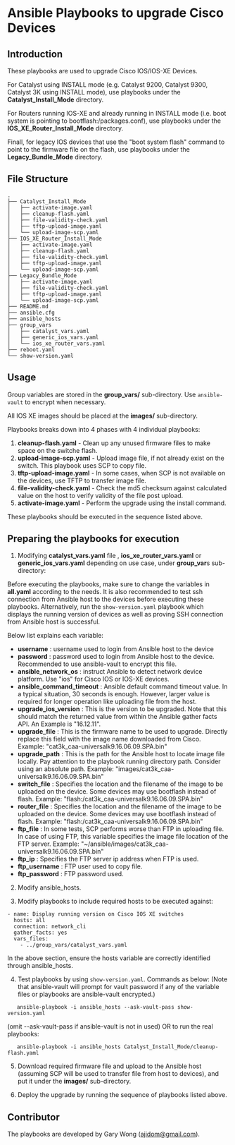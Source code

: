 # Ansible Playbooks to upgrade Cisco Devices

## Introduction
These playbooks are used to upgrade Cisco IOS/IOS-XE Devices.

For Catalyst using INSTALL mode (e.g. Catalyst 9200, Catalyst 9300, Catalyst 3K using INSTALL mode), use playbooks under the **Catalyst_Install_Mode** directory.

For Routers running IOS-XE and already running in INSTALL mode (i.e. boot system is pointing to bootflash:/packages.conf), use playbooks under the **IOS_XE_Router_Install_Mode** directory.

Finall, for legacy IOS devices that use the "boot system flash" command to point to the firmware file on the flash, use playbooks under the **Legacy_Bundle_Mode** directory.


## File Structure
```
.
├── Catalyst_Install_Mode
│   ├── activate-image.yaml
│   ├── cleanup-flash.yaml
│   ├── file-validity-check.yaml
│   ├── tftp-upload-image.yaml
│   └── upload-image-scp.yaml
├── IOS_XE_Router_Install_Mode
│   ├── activate-image.yaml
│   ├── cleanup-flash.yaml
│   ├── file-validity-check.yaml
│   ├── tftp-upload-image.yaml
│   └── upload-image-scp.yaml
├── Legacy_Bundle_Mode
│   ├── activate-image.yaml
│   ├── file-validity-check.yaml
│   ├── tftp-upload-image.yaml
│   └── upload-image-scp.yaml
├── README.md
├── ansible.cfg
├── ansible_hosts
├── group_vars
│   ├── catalyst_vars.yaml
│   ├── generic_ios_vars.yaml
│   └── ios_xe_router_vars.yaml
├── reboot.yaml
└── show-version.yaml
```


## Usage

Group variables are stored in the **group_vars/** sub-directory. Use ```ansible-vault``` to encrypt when necessary.

All IOS XE images should be placed at the **images/** sub-directory. 

Playbooks breaks down into 4 phases with 4 individual playbooks:
1. **cleanup-flash.yaml**       - Clean up any unused firmware files to make space on the switche flash.  
2. **upload-image-scp.yaml**    - Upload image file, if not already exist on the switch. This playbook uses SCP to copy file.
3. **tftp-upload-image.yaml**   - In some cases, when SCP is not available on the devices, use TFTP to transfer image file.
4. **file-validity-check.yaml** - Check the md5 checksum against calculated value on the host to verify validity of the file post upload.
5. **activate-image.yaml**      - Perform the upgrade using the install command.

These playbooks should be executed in the sequence listed above.


## Preparing the playbooks for execution

1. Modifying **catalyst_vars.yaml** file , **ios_xe_router_vars.yaml** or **generic_ios_vars.yaml** depending on use case, under **group_var**s sub-directory:

Before executing the playbooks, make sure to change the variables in **all.yaml** according to the needs.
It is also recommended to test ssh connection from Ansible host to the devices before executing these playbooks.
Alternatively, run the ```show-version.yaml``` playbook which displays the running version of devices as well as proving SSH connection from Ansible host is successful.

Below list explains each variable:

- **username**                : username used to login from Ansible host to the device
- **password**                : password used to login from Ansible host to the device. Recommended to use ansible-vault to encrypt this file.
- **ansible_network_os**      : instruct Ansible to detect network device platform. Use "ios" for Cisco IOS or IOS-XE devices.
- **ansible_command_timeout** : Ansible default command timeout value. In a typical situation, 30 seconds is enough. However, larger value is required for longer operation like uploading file from the host. 
- **upgrade_ios_version**     : This is the version to be upgraded. Note that this should match the returned value from within the Ansible gather facts API. An Example is "16.12.11".
- **upgrade_file**            : This is the firmware name to be used to upgrade. Directly replace this field with the image name downloaded from Cisco. Example: "cat3k_caa-universalk9.16.06.09.SPA.bin"
- **upgrade_path**            : This is the path for the Ansible host to locate image file locally. Pay attention to the playbook running directory path. Consider using an absolute path. Example: "images/cat3k_caa-universalk9.16.06.09.SPA.bin"
- **switch_file**             : Specifies the location and the filename of the image to be uploaded on the device. Some devices may use bootflash instead of flash. Example: "flash:/cat3k_caa-universalk9.16.06.09.SPA.bin"
- **router_file**             : Specifies the location and the filename of the image to be uploaded on the device. Some devices may use bootflash instead of flash. Example: "flash:/cat3k_caa-universalk9.16.06.09.SPA.bin"
- **ftp_file**                : In some tests, SCP performs worse than FTP in uploading file. In case of using FTP, this variable specifies the image file location of the FTP server. Example: "~/ansible/images/cat3k_caa-universalk9.16.06.09.SPA.bin"
- **ftp_ip**                  : Specifies the FTP server ip address when FTP is used.
- **ftp_username**            : FTP user used to copy file.
- **ftp_password**            : FTP password used. 


2. Modify ansible_hosts. 

3. Modify playbooks to include required hosts to be executed against:

```
- name: Display running version on Cisco IOS XE switches 
  hosts: all
  connection: network_cli
  gather_facts: yes
  vars_files:
    - ../group_vars/catalyst_vars.yaml 
```
In the above section, ensure the hosts variable are correctly identified through ansible_hosts. 

4. Test playbooks by using ```show-version.yaml```. Commands as below: (Note that ansible-vault will prompt for vault password if any of the variable files or playbooks are ansible-vault encrypted.)

```
   ansible-playbook -i ansible_hosts --ask-vault-pass show-version.yaml
```
   (omit --ask-vault-pass if ansible-vault is not in used)  OR to run the real playbooks:
```
   ansible-playbook -i ansible_hosts Catalyst_Install_Mode/cleanup-flash.yaml
```


5. Download required firmware file and upload to the Ansible host (assuming SCP will be used to transfer file from host to devices), 
and put it under the **images/** sub-directory.

6. Deploy the upgrade by running the sequence of playbooks listed above.


## Contributor

The playbooks are developed by Gary Wong (ajidom@gmail.com).

